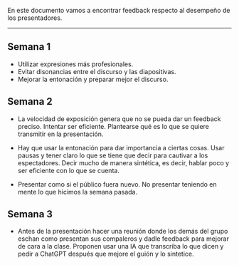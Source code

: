 En este documento vamos a encontrar feedback respecto al desempeño de los presentadores.

---

## Semana 1

- Utilizar expresiones más profesionales.
- Evitar disonancias entre el discurso y las diapositivas.
- Mejorar la entonación y preparar mejor el discurso.

## Semana 2
+ La velocidad de exposición genera que no se pueda dar un feedback preciso. Intentar ser eficiente. Plantearse qué es lo que se quiere transmitir en la presentación. 

+ Hay que usar la entonación para dar importancia a ciertas cosas. Usar pausas y tener claro lo que se tiene que decir para cautivar a los espectadores. Decir mucho de manera sintética, es decir, hablar poco y ser eficiente con lo que se cuenta.

+ Presentar como si el público fuera nuevo. No presentar teniendo en mente lo que hicimos la semana pasada.

## Semana 3
+ Antes de la presentación hacer una reunión donde los demás del grupo eschan como presentan sus compaleros y dadle feedback para mejorar de cara a la clase. Proponen usar una IA que transcriba lo que dicen y pedir a ChatGPT después que mejore el guión y lo sintetice.

